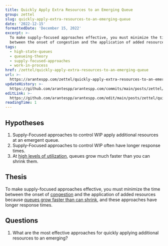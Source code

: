 ```yaml
---
title: Quickly Apply Extra Resources to an Emerging Queue
group: zettel
slug: quickly-apply-extra-resources-to-an-emerging-queue
date: '2022-12-15'
formattedDate: 'December 15, 2022'
excerpt: >-
  To make supply-focused approaches effective, you must minimize the time
  between the onset of congestion and the application of added resources.
tags:
  - high-state-queues
  - queueing-theory
  - supply-focused-approaches
  - work-in-process
href: /zettel/quickly-apply-extra-resources-to-an-emerging-queue
url: >-
  https://arantespp.com/zettel/quickly-apply-extra-resources-to-an-emerging-queue
updateHistory: >-
  https://github.com/arantespp/arantespp.com/commits/main/posts/zettel/quickly-apply-extra-resources-to-an-emerging-queue.md
editLink: >-
  https://github.com/arantespp/arantespp.com/edit/main/posts/zettel/quickly-apply-extra-resources-to-an-emerging-queue.md
readingTime: 1
---
```


## Hypotheses

1. Supply-Focused approaches to control WIP apply additional resources at an emergent queue.
2. Supply-Focused approaches to control WIP often have longer response times.
3. At [high levels of utilization](/zettel/high-states-congested-queues), queues grow much faster than you can shrink them.

## Thesis

To make supply-focused approaches effective, you must minimize the time between the onset of [congestion](/zettel/high-states-congested-queues) and the application of added resources because [queues grow faster than can shrink](/zettel/at-high-utilization-levels-queues-grow-much-faster-than-they-can-shrink), and these approaches have longer response times.

## Questions

1. What are the most effective approaches for quickly applying additional resources to an emerging?

